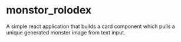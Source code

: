 # monstor_rolodex
A simple react application that builds a card component which pulls a unique generated monster image from text input.
